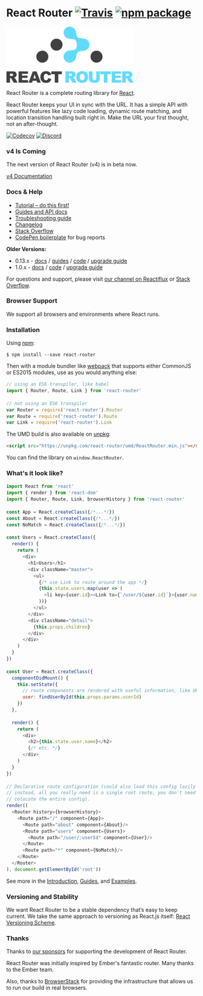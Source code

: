 # React Router [![Travis][build-badge]][build] [![npm package][npm-badge]][npm]

<img src="/logo/vertical@2x.png" height="150"/>

React Router is a complete routing library for [React](https://facebook.github.io/react).

React Router keeps your UI in sync with the URL. It has a simple API with powerful features like lazy code loading, dynamic route matching, and location transition handling built right in. Make the URL your first thought, not an after-thought.

[![Codecov][codecov-badge]][codecov]
[![Discord][discord-badge]][discord]

### v4 Is Coming

The next version of React Router (v4) is in beta now.

[v4 Documentation](https://reacttraining.com/react-router/)

### Docs & Help

- [Tutorial – do this first!](https://github.com/reactjs/react-router-tutorial)
- [Guides and API docs](/docs)
- [Troubleshooting guide](https://github.com/ReactTraining/react-router/blob/master/docs/Troubleshooting.md)
- [Changelog](/CHANGES.md)
- [Stack Overflow](http://stackoverflow.com/questions/tagged/react-router)
- [CodePen boilerplate](http://codepen.io/anon/pen/xwQZdy?editors=001) for bug reports

**Older Versions:**

- 0.13.x - [docs](https://github.com/ReactTraining/react-router/tree/v0.13.6/doc) / [guides](https://github.com/ReactTraining/react-router/tree/v0.13.6/docs/guides) / [code](https://github.com/ReactTraining/react-router/tree/v0.13.6) / [upgrade guide](/upgrade-guides/v1.0.0.md)
- 1.0.x - [docs](https://github.com/ReactTraining/react-router/tree/1.0.x/docs) / [code](https://github.com/ReactTraining/react-router/tree/1.0.x) / [upgrade guide](/upgrade-guides/v2.0.0.md)

For questions and support, please visit [our channel on Reactiflux](https://discord.gg/0ZcbPKXt5bYaNQ46) or [Stack Overflow](http://stackoverflow.com/questions/tagged/react-router).

### Browser Support

We support all browsers and environments where React runs.

### Installation

Using [npm](https://www.npmjs.com/):

    $ npm install --save react-router

Then with a module bundler like [webpack](https://webpack.github.io/) that supports either CommonJS or ES2015 modules, use as you would anything else:

```js
// using an ES6 transpiler, like babel
import { Router, Route, Link } from 'react-router'

// not using an ES6 transpiler
var Router = require('react-router').Router
var Route = require('react-router').Route
var Link = require('react-router').Link
```

The UMD build is also available on [unpkg](https://unpkg.com):

```html
<script src="https://unpkg.com/react-router/umd/ReactRouter.min.js"></script>
```

You can find the library on `window.ReactRouter`.

### What's it look like?

```js
import React from 'react'
import { render } from 'react-dom'
import { Router, Route, Link, browserHistory } from 'react-router'

const App = React.createClass({/*...*/})
const About = React.createClass({/*...*/})
const NoMatch = React.createClass({/*...*/})

const Users = React.createClass({
  render() {
    return (
      <div>
        <h1>Users</h1>
        <div className="master">
          <ul>
            {/* use Link to route around the app */}
            {this.state.users.map(user => (
              <li key={user.id}><Link to={`/user/${user.id}`}>{user.name}</Link></li>
            ))}
          </ul>
        </div>
        <div className="detail">
          {this.props.children}
        </div>
      </div>
    )
  }
})

const User = React.createClass({
  componentDidMount() {
    this.setState({
      // route components are rendered with useful information, like URL params
      user: findUserById(this.props.params.userId)
    })
  },

  render() {
    return (
      <div>
        <h2>{this.state.user.name}</h2>
        {/* etc. */}
      </div>
    )
  }
})

// Declarative route configuration (could also load this config lazily
// instead, all you really need is a single root route, you don't need to
// colocate the entire config).
render((
  <Router history={browserHistory}>
    <Route path="/" component={App}>
      <Route path="about" component={About}/>
      <Route path="users" component={Users}>
        <Route path="/user/:userId" component={User}/>
      </Route>
      <Route path="*" component={NoMatch}/>
    </Route>
  </Router>
), document.getElementById('root'))
```

See more in the [Introduction](/docs/Introduction.md), [Guides](/docs/guides/README.md), and [Examples](/examples).

### Versioning and Stability

We want React Router to be a stable dependency that’s easy to keep current. We take the same approach to versioning as React.js itself: [React Versioning Scheme](https://facebook.github.io/react/blog/2016/02/19/new-versioning-scheme.html).

### Thanks

Thanks to [our sponsors](/SPONSORS.md) for supporting the development of
React Router.

React Router was initially inspired by Ember's fantastic router. Many thanks to the Ember team.

Also, thanks to [BrowserStack](https://www.browserstack.com/) for providing the infrastructure that allows us to run our build in real browsers.

[build-badge]: https://img.shields.io/travis/ReactTraining/react-router/master.svg?style=flat-square
[build]: https://travis-ci.org/ReactTraining/react-router

[npm-badge]: https://img.shields.io/npm/v/react-router.svg?style=flat-square
[npm]: https://www.npmjs.org/package/react-router

[codecov-badge]: https://img.shields.io/codecov/c/github/ReactTraining/react-router/master.svg?style=flat-square
[codecov]: https://codecov.io/gh/ReactTraining/react-router

[discord-badge]: https://img.shields.io/badge/Discord-join%20chat%20%E2%86%92-738bd7.svg?style=flat-square
[discord]: https://discord.gg/0ZcbPKXt5bYaNQ46
